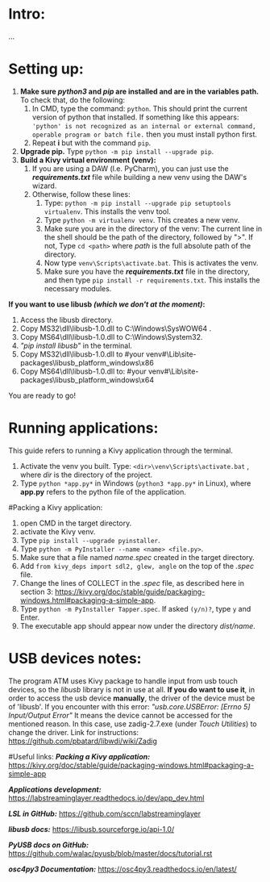 # Intro:
...
# Setting up:
1) **Make sure _**python3**_ and _**pip**_ are installed and are in the variables path.** To check that, do the following:
   1) In CMD, type the command: `python`. This should print the current version of python that installed. If something like this appears:
      `'python' is not recognized as an internal or external command,
         operable program or batch file.`  then you must install python first.
   2) Repeat **i** but with the command `pip`.
2) **Upgrade pip.** Type `python -m pip install --upgrade pip`.
3) **Build a Kivy virtual environment (venv):**
   1) If you are using a DAW (l.e. PyCharm), you can just use the _**requirements.txt**_ file while building a new venv using the DAW's wizard.
   2) Otherwise, follow these lines:
      1) Type: `python -m pip install --upgrade pip setuptools virtualenv`. This installs the venv tool.
      2) Type `python -m virtualenv venv`. This creates a new venv.
      3) Make sure you are in the directory of the venv: The current line in the shell should be the path of the directory, followed by ">". If not, Type `cd <path>` where _path_ is the full absolute path of the directory. 
      4) Now type `venv\Scripts\activate.bat`. This is activates the venv. 
      5) Make sure you have the _**requirements.txt**_ file in the directory, and then type `pip install -r requirements.txt`. This installs the necessary modules.

**If you want to use libusb *(which we don't at the moment)*:**
1) Access the libusb directory.
2) Copy MS32\dll\libusb-1.0.dll to C:\Windows\SysWOW64 .
3) Copy MS64\dll\libusb-1.0.dll to C:\Windows\System32.
4) *"pip install libusb"* in the terminal.
5) Copy MS32\dll\libusb-1.0.dll to #your venv#\Lib\site-packages\libusb_platform_windows\x86 
6) Copy MS64\dll\libusb-1.0.dll to: #your venv#\Lib\site-packages\libusb_platform_windows\x64

You are ready to go!

# Running applications:
This guide refers to running a Kivy application through the terminal.
1) Activate the venv you built. Type: `<dir>\venv\Scripts\activate.bat` , where *dir* is the directory of the project.
2) Type `python *app.py*` in Windows (`python3 *app.py*` in Linux), where **app.py** refers to the python file of the application.

#Packing a Kivy application:
1) open CMD in the target directory.
2) activate the Kivy venv.
3) Type `pip install --upgrade pyinstaller`.
4) Type `python -m PyInstaller --name <name> <file.py>`.
5) Make sure that a file named _name.spec_ created in the target directory.
6) Add `from kivy_deps import sdl2, glew, angle` on the top of the _.spec_ file.
7) Change the lines of COLLECT in the _.spec_ file, as described here in section 3: https://kivy.org/doc/stable/guide/packaging-windows.html#packaging-a-simple-app.
8) Type `python -m PyInstaller Tapper.spec`. If asked `(y/n)?`, type `y` and Enter.
9) The executable app should appear now under the directory _dist/name_.


# USB devices notes:
The program ATM uses Kivy package to handle input from usb touch devices, so the _libusb_ library is not in use at all.
**If you do want to use it**, in order to access the usb device **manually**, the driver of the device must be of 'libusb'.
If you encounter with this error:
*"usb.core.USBError: [Errno 5] Input/Output Error"*
It means the device cannot be accessed for the mentioned reason. 
In this case, use zadig-2.7.exe (under *Touch Utilities*) to change the driver. Link for instructions:
https://github.com/pbatard/libwdi/wiki/Zadig

#Useful links:
***Packing a Kivy application:***
https://kivy.org/doc/stable/guide/packaging-windows.html#packaging-a-simple-app

***Applications development:***
https://labstreaminglayer.readthedocs.io/dev/app_dev.html

***LSL in GitHub:***
https://github.com/sccn/labstreaminglayer

***libusb docs:***
https://libusb.sourceforge.io/api-1.0/

***PyUSB docs on GitHub:***
https://github.com/walac/pyusb/blob/master/docs/tutorial.rst

***osc4py3 Documentation:***
https://osc4py3.readthedocs.io/en/latest/
